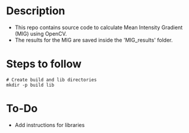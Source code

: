# Description
- This repo contains source code to calculate Mean Intensity Gradient (MIG) using OpenCV.
- The results for the MIG are saved inside the 'MIG_results' folder.

# Steps to follow
```
# Create build and lib directories
mkdir -p build lib
```

# To-Do
- Add instructions for libraries